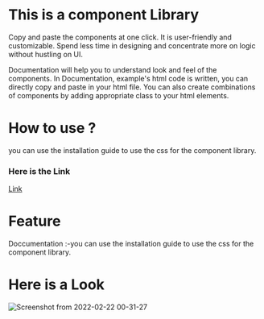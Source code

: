 # This is a component Library

Copy and paste the components at one click. It is user-friendly and customizable. 
Spend less time in designing and concentrate more on logic without hustling on UI.

Documentation will help you to understand look and feel of the components.
In Documentation, example's html code is written, you can directly copy and paste in your html file.
You can also create combinations of components by adding appropriate class to your html elements.

# How to use ?
you can use the installation guide to use the css for the component library.
### Here is the Link
[Link](silly-hoover-e5d73d.netlify.app/)
# Feature
Doccumentation :-you can use the installation guide to use the css for the component library.

# Here is a Look

![Screenshot from 2022-02-22 00-31-27](https://user-images.githubusercontent.com/90403664/155013586-c76cf17c-4cd0-4ac1-b353-dbafdb12e995.png)








